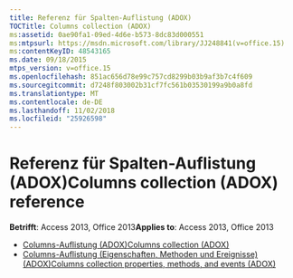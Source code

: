 ```yaml
---
title: Referenz für Spalten-Auflistung (ADOX)
TOCTitle: Columns collection (ADOX)
ms:assetid: 0ae90fa1-09ed-4d6e-b573-8dc83d000551
ms:mtpsurl: https://msdn.microsoft.com/library/JJ248841(v=office.15)
ms:contentKeyID: 48543165
ms.date: 09/18/2015
mtps_version: v=office.15
ms.openlocfilehash: 851ac656d78e99c757cd8299b03b9af3b7c4f609
ms.sourcegitcommit: d7248f803002b31cf7fc561b03530199a9b0a8fd
ms.translationtype: MT
ms.contentlocale: de-DE
ms.lasthandoff: 11/02/2018
ms.locfileid: "25926598"
---
```

# <a name="columns-collection-adox-reference"></a><span data-ttu-id="1be40-102">Referenz für Spalten-Auflistung (ADOX)</span><span class="sxs-lookup"><span data-stu-id="1be40-102">Columns collection (ADOX) reference</span></span>

<span data-ttu-id="1be40-103">**Betrifft**: Access 2013, Office 2013</span><span class="sxs-lookup"><span data-stu-id="1be40-103">**Applies to**: Access 2013, Office 2013</span></span>

- [<span data-ttu-id="1be40-104">Columns-Auflistung (ADOX)</span><span class="sxs-lookup"><span data-stu-id="1be40-104">Columns collection (ADOX)</span></span>](columns-collection-adox.md)
- [<span data-ttu-id="1be40-105">Columns-Auflistung (Eigenschaften, Methoden und Ereignisse) (ADOX)</span><span class="sxs-lookup"><span data-stu-id="1be40-105">Columns collection properties, methods, and events (ADOX)</span></span>](columns-collection-properties-methods-and-events-adox.md)


